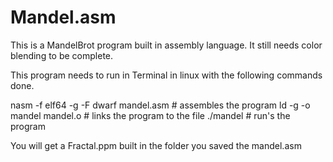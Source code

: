 Mandel.asm
==========

This is a MandelBrot program built in assembly language. It still needs color blending to be complete. 


This program needs to run in Terminal in linux with the following commands done. 

nasm -f elf64 -g -F dwarf mandel.asm        # assembles the program
ld -g -o mandel mandel.o                    # links the program to the file
./mandel                                    # run's the program

You will get a Fractal.ppm built in the folder you saved the mandel.asm
